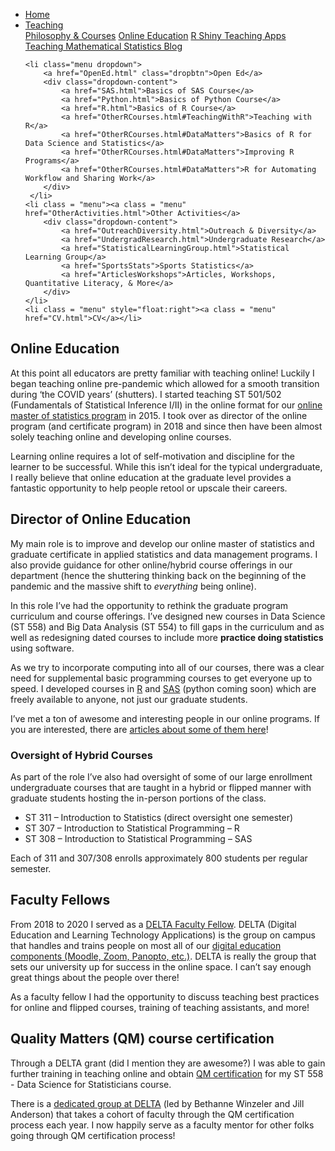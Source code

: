 
<head>
  <link rel="stylesheet" href="../css/styles.css">
</head>

<ul class = "menu">
    <li class = "menu"><a class = "menu" href="../index.html">Home</a></li>
    <li class="menu dropdown">
        <a href="Teaching.html" class="dropbtn">Teaching</a>
        <div class="dropdown-content">
            <a href="PhilosophyCourses.html">Philosophy & Courses</a>
            <a href="Online.html">Online Education</a>
            <a href="ShinyApps.html">R Shiny Teaching Apps</a>
            <a href="MathStat.html">Teaching Mathematical Statistics Blog</a>
        </div>
     </li>
    
    <li class="menu dropdown">
        <a href="OpenEd.html" class="dropbtn">Open Ed</a>
        <div class="dropdown-content">
            <a href="SAS.html">Basics of SAS Course</a>
            <a href="Python.html">Basics of Python Course</a>
            <a href="R.html">Basics of R Course</a>
            <a href="OtherRCourses.html#TeachingWithR">Teaching with R</a>
            <a href="OtherRCourses.html#DataMatters">Basics of R for Data Science and Statistics</a>
            <a href="OtherRCourses.html#DataMatters">Improving R Programs</a>
            <a href="OtherRCourses.html#DataMatters">R for Automating Workflow and Sharing Work</a>
        </div>
     </li>
    <li class = "menu"><a class = "menu" href="OtherActivities.html">Other Activities</a>
        <div class="dropdown-content">
            <a href="OutreachDiversity.html">Outreach & Diversity</a>
            <a href="UndergradResearch.html">Undergraduate Research</a>
            <a href="StatisticalLearningGroup.html">Statistical Learning Group</a>
            <a href="SportsStats">Sports Statistics</a>
            <a href="ArticlesWorkshops">Articles, Workshops, Quantitative Literacy, & More</a>
        </div>
    </li>
    <li class = "menu" style="float:right"><a class = "menu" href="CV.html">CV</a></li>
</ul>

<br style = "display: block; content: ''; margin-top: 10; ">


## Online Education

At this point all educators are pretty familiar with teaching online!
Luckily I began teaching online pre-pandemic which allowed for a smooth
transition during ‘the COVID years’ (shutters). I started teaching ST
501/502 (Fundamentals of Statistical Inference I/II) in the online
format for our
<a href = "https://statistics.sciences.ncsu.edu/graduate/online-programs/" target = "_blank">online
master of statistics program</a> in 2015. I took over as director of the
online program (and certificate program) in 2018 and since then have
been almost solely teaching online and developing online courses.

Learning online requires a lot of self-motivation and discipline for the
learner to be successful. While this isn’t ideal for the typical
undergraduate, I really believe that online education at the graduate
level provides a fantastic opportunity to help people retool or upscale
their careers.

## Director of Online Education

My main role is to improve and develop our online master of statistics
and graduate certificate in applied statistics and data management
programs. I also provide guidance for other online/hybrid course
offerings in our department (hence the shuttering thinking back on the
beginning of the pandemic and the massive shift to *everything* being
online).

In this role I’ve had the opportunity to rethink the graduate program
curriculum and course offerings. I’ve designed new courses in Data
Science (ST 558) and Big Data Analysis (ST 554) to fill gaps in the
curriculum and as well as redesigning dated courses to include more
**practice doing statistics** using software.

As we try to incorporate computing into all of our courses, there was a
clear need for supplemental basic programming courses to get everyone up
to speed. I developed courses in [R](R.html) and [SAS](SAS.html) (python
coming soon) which are freely available to anyone, not just our graduate
students.

I’ve met a ton of awesome and interesting people in our online programs.
If you are interested, there are
<a href= "https://statistics.sciences.ncsu.edu/graduate/online-programs/online-students-faculty/" target ="_blank">articles
about some of them here</a>!

### Oversight of Hybrid Courses

As part of the role I’ve also had oversight of some of our large
enrollment undergraduate courses that are taught in a hybrid or flipped
manner with graduate students hosting the in-person portions of the
class.

-   ST 311 – Introduction to Statistics (direct oversight one semester)
-   ST 307 – Introduction to Statistical Programming – R
-   ST 308 – Introduction to Statistical Programming – SAS

Each of 311 and 307/308 enrolls approximately 800 students per regular
semester.

## Faculty Fellows

From 2018 to 2020 I served as a
<a href = "https://delta.ncsu.edu/about-delta/meet-our-faculty-fellows/" target = "_blank">DELTA
Faculty Fellow</a>. DELTA (Digital Education and Learning Technology
Applications) is the group on campus that handles and trains people on
most all of our
<a href = "https://ncsu.service-now.com/delta?id=delta_home" target = "_blank">digital
education components (Moodle, Zoom, Panopto, etc.)</a>. DELTA is really
the group that sets our university up for success in the online space. I
can’t say enough great things about the people over there!

As a faculty fellow I had the opportunity to discuss teaching best
practices for online and flipped courses, training of teaching
assistants, and more!

## Quality Matters (QM) course certification

Through a DELTA grant (did I mention they are awesome?) I was able to
gain further training in teaching online and obtain
<a href = "https://www.qualitymatters.org/" target = "_blank">QM
certification</a> for my ST 558 - Data Science for Statisticians course.

There is a
<a href = "https://delta.ncsu.edu/course-planning/delta-grants/" target = "_blank">dedicated
group at DELTA</a> (led by Bethanne Winzeler and Jill Anderson) that
takes a cohort of faculty through the QM certification process each
year. I now happily serve as a faculty mentor for other folks going
through QM certification process!
